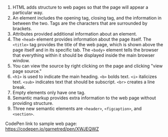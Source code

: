 1. HTML adds structure to web pages so that the page will appear a particular way.  
2. An element includes the opening tag, closing tag, and the information in between the two. Tags are the characters that are surrounded by brackets.
3. Attributes provided additional information about an element.
4. The `<head>` element provides information about the page itself. The `<title>` tag provides the title of the web page, which is shown above the page itself and in its specific tab. The `<body>` element tells the browser that everything within it should be displayed inside the main browser window.
5. You can view the source by right clicking on the page and clicking "view page source."
6. `<h1>` is used to indicate the main heading. `<b>` bolds text. `<i>` italicizes text. `<sub>` indicates text that should be subscript. `<br>` creates a line break.
7. Empty elements only have one tag.
8. Semantic markup provides extra information to the web page without providing structure.
9. Three new semantic elements are `<header>`, `<figcaption>`, and `<section>`.

CodePen link to sample web page: https://codepen.io/garnetred/pen/XWJEQWZ
